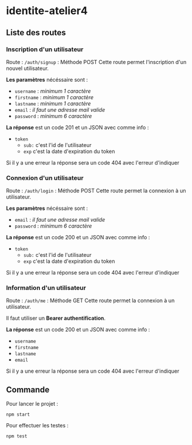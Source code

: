 # identite-atelier4

## Liste des routes

### Inscription d'un utilisateur
Route : ```/auth/signup``` : Méthode POST
Cette route permet l'inscription d'un nouvel utilisateur.

**Les paramètres** nécéssaire sont :
- ```username``` : *minimum 1 caractère*
- ```firstname``` : *minimum 1 caractère*
- ```lastname``` : *minimum 1 caractère*
- ```email``` : *il faut une adresse mail valide*
- ```password``` : *minimum 6 caractère*

**La réponse** est un code 201 et un JSON avec comme info :
- ```token```
	- ```sub:``` c'est l'id de l'utilisateur
	- ```exp``` c'est la date d'expiration du token

Si il y a une erreur la réponse sera un code 404 avec l'erreur d'indiquer

### Connexion d'un utilisateur
Route : ```/auth/login``` : Méthode POST
Cette route permet la connexion à un utilisateur.

**Les paramètres** nécéssaire sont :
- ```email```  : *il faut une adresse mail valide*
- ```password``` : *minimum 6 caractère*

**La réponse** est un code 200 et un JSON avec comme info :
- ```token```
	- ```sub:``` c'est l'id de l'utilisateur
	- ```exp``` c'est la date d'expiration du token

Si il y a une erreur la réponse sera un code 404 avec l'erreur d'indiquer

### Information d'un utilisateur
Route : ```/auth/me``` : Méthode GET
Cette route permet la connexion à un utilisateur.

Il faut utiliser un **Bearer authentification**.

**La réponse** est un code 200 et un JSON avec comme info :
- ```username```
- ```firstname```
- ```lastname```
- ```email```

Si il y a une erreur la réponse sera un code 404 avec l'erreur d'indiquer

## Commande
Pour lancer le projet :
```
npm start
```

Pour effectuer les testes :
```
npm test
```
